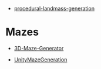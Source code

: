 

* [procedural-landmass-generation](https://github.com/benjohns1/procedural-landmass-generation)
# Mazes

* [3D-Maze-Generator](https://github.com/FergusLeah/3D-Maze-Generator)

* [UnityMazeGeneration](https://github.com/thederpykleptic/UnityMazeGeneration)
